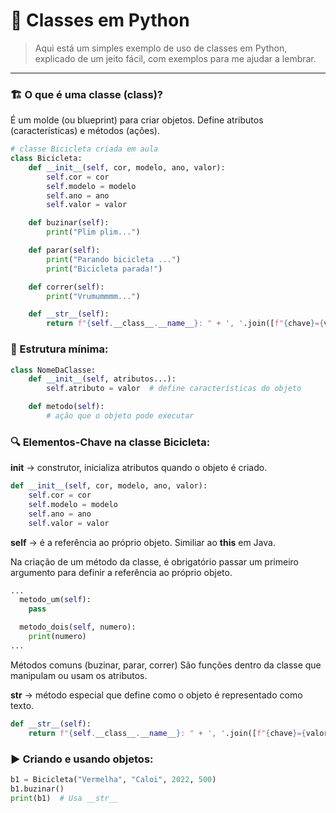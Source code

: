 # 🐍 Classes em Python
> Aqui está um simples exemplo de uso de classes em Python, explicado de um jeito fácil, com exemplos para me ajudar a lembrar.
---

### 🏗️ O que é uma classe (class)?
É um molde (ou blueprint) para criar objetos.
Define atributos (características) e métodos (ações).

```python
# classe Bicicleta criada em aula
class Bicicleta:
    def __init__(self, cor, modelo, ano, valor):
        self.cor = cor
        self.modelo = modelo
        self.ano = ano
        self.valor = valor

    def buzinar(self):
        print("Plim plim...")

    def parar(self):
        print("Parando bicicleta ...")
        print("Bicicleta parada!")

    def correr(self):
        print("Vrumummmm...")

    def __str__(self):
        return f"{self.__class__.__name__}: " + ', '.join([f"{chave}={valor}" for chave, valor in self.__dict__.items()])
```

### 📐 Estrutura mínima:

```python
class NomeDaClasse:
    def __init__(self, atributos...):
        self.atributo = valor  # define características do objeto

    def metodo(self):
        # ação que o objeto pode executar
```

### 🔍 Elementos-Chave na classe Bicicleta:
__init__ → construtor, inicializa atributos quando o objeto é criado.

```python
def __init__(self, cor, modelo, ano, valor):
    self.cor = cor
    self.modelo = modelo
    self.ano = ano
    self.valor = valor
```


**self** → é a referência ao próprio objeto. Similiar ao **this** em Java.

Na criação de um método da classe, é obrigatório passar um primeiro argumento para definir a referência ao próprio objeto.

```python
...
  metodo_um(self):
    pass

  metodo_dois(self, numero):
    print(numero)
...
```

Métodos comuns (buzinar, parar, correr)
São funções dentro da classe que manipulam ou usam os atributos.

__str__ → método especial que define como o objeto é representado como texto.
```python
def __str__(self):
    return f"{self.__class__.__name__}: " + ', '.join([f"{chave}={valor}" for chave, valor in self.__dict__.items()])
````

### ▶️ Criando e usando objetos:

```python
b1 = Bicicleta("Vermelha", "Caloi", 2022, 500)
b1.buzinar()
print(b1)  # Usa __str__
```
